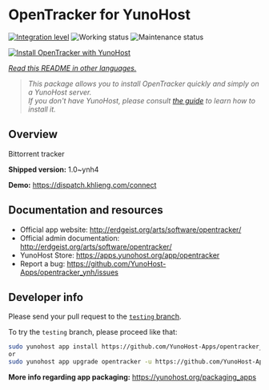 <!--
N.B.: This README was automatically generated by <https://github.com/YunoHost/apps/tree/master/tools/readme_generator>
It shall NOT be edited by hand.
-->

# OpenTracker for YunoHost

[![Integration level](https://dash.yunohost.org/integration/opentracker.svg)](https://dash.yunohost.org/appci/app/opentracker) ![Working status](https://ci-apps.yunohost.org/ci/badges/opentracker.status.svg) ![Maintenance status](https://ci-apps.yunohost.org/ci/badges/opentracker.maintain.svg)

[![Install OpenTracker with YunoHost](https://install-app.yunohost.org/install-with-yunohost.svg)](https://install-app.yunohost.org/?app=opentracker)

*[Read this README in other languages.](./ALL_README.md)*

> *This package allows you to install OpenTracker quickly and simply on a YunoHost server.*  
> *If you don't have YunoHost, please consult [the guide](https://yunohost.org/install) to learn how to install it.*

## Overview

Bittorrent tracker

**Shipped version:** 1.0~ynh4

**Demo:** <https://dispatch.khlieng.com/connect>
## Documentation and resources

- Official app website: <http://erdgeist.org/arts/software/opentracker/>
- Official admin documentation: <http://erdgeist.org/arts/software/opentracker/>
- YunoHost Store: <https://apps.yunohost.org/app/opentracker>
- Report a bug: <https://github.com/YunoHost-Apps/opentracker_ynh/issues>

## Developer info

Please send your pull request to the [`testing` branch](https://github.com/YunoHost-Apps/opentracker_ynh/tree/testing).

To try the `testing` branch, please proceed like that:

```bash
sudo yunohost app install https://github.com/YunoHost-Apps/opentracker_ynh/tree/testing --debug
or
sudo yunohost app upgrade opentracker -u https://github.com/YunoHost-Apps/opentracker_ynh/tree/testing --debug
```

**More info regarding app packaging:** <https://yunohost.org/packaging_apps>
